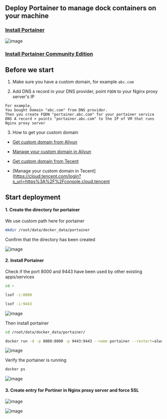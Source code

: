 ## Deploy Portainer to manage dock containers on your machine

### [Install Portainer](https://www.portainer.io/install)
![image](https://user-images.githubusercontent.com/96930989/230776317-6ce85bfb-43b2-4e5d-9279-656fe1184191.png)

### [Install Portainer Community Edition](https://docs.portainer.io/start/install-ce/server/docker/linux#deployment)

## Before we start

1. Make sure you have a custom domain, for example `abc.com`

2. Add DNS `A` record in your DNS provider, point `FQDN` to your Nginx proxy server's IP
```
For example,
You bought Domain "abc.com" from DNS provider.
Then you create FQDN "portainer.abc.com" for your portainer service
DNS A record > points "portainer.abc.com" to the IP of VM that runs Nginx proxy server
```
3. How to get your custom domain
* [Get custom domain from Aliyun](https://wanwang.aliyun.com/domain/)

* [Manage your custom domain in Aliyun](https://account.aliyun.com/login/login.htm?oauth_callback=http%3A%2F%2Fdc.console.aliyun.com%2Fnext%2Findex%3Fspm%3D5176.2020520207.recommends.ddomain.606c4c12SpdlTJ#/domain/list/all-domain)

* [Get custom domain from Tecent](https://cloud.tencent.com/act/pro/domain_sales?fromSource=gwzcw.6927084.6927084.6927084&utm_medium=cpc&utm_id=gwzcw.6927084.6927084.6927084&bd_vid=11313871833741623980)

* [Manage your custom domain in Tecent](https://cloud.tencent.com/login?s_url=https%3A%2F%2Fconsole.cloud.tencent


## Start deployment

#### 1. Create the directory for portainer

We use custom path here for portainer
```sh
mkdir /root/data/docker_data/portainer
```

Confirm that the directory has been created

![image](https://user-images.githubusercontent.com/96930989/230777692-0e94ef41-4961-4cc8-85e0-7112fca2a7c7.png)


#### 2. Install Portainer

Check if the port 8000 and 9443 have been used by other existing apps/services
```sh
cd ~
```
```sh
lsof -i:8000
```
```sh
lsof -i:9443
```
![image](https://user-images.githubusercontent.com/96930989/230777522-c5eb7e4c-3b14-40b1-b039-5216575332e9.png)

Then install portainer
```sh
cd /root/data/docker_data/portainer/
```

```sh
docker run -d -p 8000:8000 -p 9443:9443 --name portainer --restart=always -v /var/run/docker.sock:/var/run/docker.sock -v /root/data/docker_data/portainer/data:/data portainer/portainer-ce:latest
```
![image](https://user-images.githubusercontent.com/96930989/230777879-26c4a792-43c5-4de1-9703-d86d0a7f7b65.png)

Verify the portainer is running
```sh
docker ps
```
![image](https://user-images.githubusercontent.com/96930989/230777960-71697cb6-d23b-48a1-b7ca-d84e939b492e.png)

#### 3. Create entry for Portiner in Nginx proxy server and force SSL

![image](https://user-images.githubusercontent.com/96930989/230778323-8555df1f-6571-4295-ac17-a258ac5f6566.png)

![image](https://user-images.githubusercontent.com/96930989/230778332-de8f5ca7-368c-4046-8b3f-3dacd4b9db8e.png)


